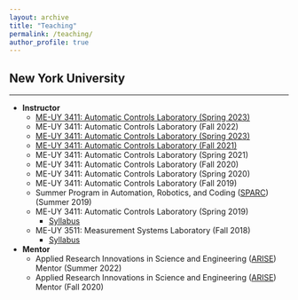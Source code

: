 ```yaml
---
layout: archive
title: "Teaching"
permalink: /teaching/
author_profile: true
---
```


## New York University
---
- **Instructor**
  - [ME-UY 3411: Automatic Controls Laboratory (Spring 2023)](/teaching/2023-Spring-Automatic-Controls-Lab)
  - ME-UY 3411: Automatic Controls Laboratory (Fall 2022)
  - [ME-UY 3411: Automatic Controls Laboratory (Spring 2023)](/2022-Spring-Automatic-Controls-Lab)
  - [ME-UY 3411: Automatic Controls Laboratory (Fall 2021)](/2021-Fall-Automatic-Controls-Lab)
  - ME-UY 3411: Automatic Controls Laboratory (Spring 2021)
  - ME-UY 3411: Automatic Controls Laboratory (Fall 2020)
  - ME-UY 3411: Automatic Controls Laboratory (Spring 2020)
  - ME-UY 3411: Automatic Controls Laboratory (Fall 2019)
  - Summer Program in Automation, Robotics, and Coding ([SPARC](https://engineering.nyu.edu/academics/programs/k12-stem-education/sparc)) (Summer 2019)
  - ME-UY 3411: Automatic Controls Laboratory (Spring 2019)
      - [Syllabus](/files/pdf/teaching/automaticControlLab.pdf)
  - ME-UY 3511: Measurement Systems Laboratory (Fall 2018)
      - [Syllabus](/files/pdf/teaching/measurementSystemsLab.pdf)
- **Mentor**
  - Applied Research Innovations in Science and Engineering ([ARISE](https://engineering.nyu.edu/academics/programs/k12-stem-education/arise)) Mentor (Summer 2022)
  - Applied Research Innovations in Science and Engineering ([ARISE](https://engineering.nyu.edu/academics/programs/k12-stem-education/arise)) Mentor (Fall 2020)


<!-- {% include base_path %}

{% for post in site.teaching reversed %}
  {% include archive-single.html %}
{% endfor %} -->
